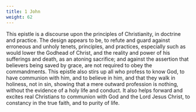 ```yaml
---
title: 1 John
weight: 62
---
```


This epistle is a discourse upon the principles of Christianity, in doctrine and practice. The design appears to be, to refute and guard against erroneous and unholy tenets, principles, and practices, especially such as would lower the Godhead of Christ, and the reality and power of his sufferings and death, as an atoning sacrifice; and against the assertion that believers being saved by grace, are not required to obey the commandments. This epistle also stirs up all who profess to
  know God, to have communion with him, and to believe in him, and that they walk in holiness, not in sin, showing that a mere outward profession is nothing, without the evidence of a holy life and conduct. It also helps forward and excites real Christians to communion with God and the Lord Jesus Christ, to constancy in the true faith, and to purity of life.
